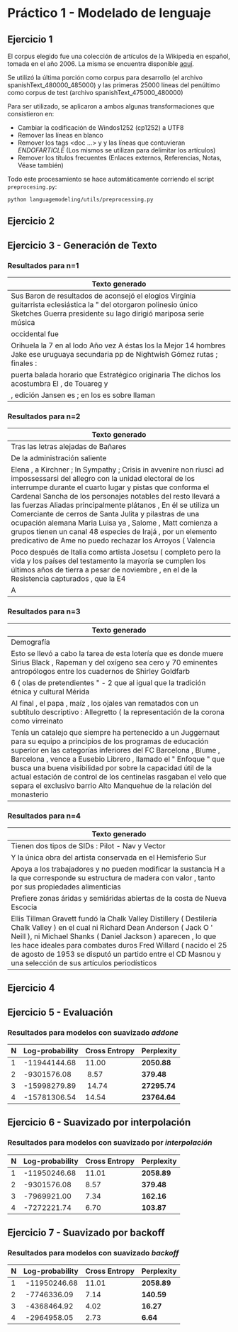 # Práctico 1 - Modelado de lenguaje

## Ejercicio 1

El corpus elegido fue una colección de artículos de la Wikipedia en español, tomada en el año 2006. La misma se encuentra disponible [aquí](http://www.cs.upc.edu/~nlp/wikicorpus/raw.es.tgz).

Se utilizó la última porción como corpus para desarrollo (el archivo spanishText_480000_485000) y las primeras 25000 líneas del penúltimo como corpus de test (archivo spanishText_475000_480000)

Para ser utilizado, se aplicaron a ambos algunas transformaciones que consistieron en:
* Cambiar la codificación de Windos1252 (cp1252) a UTF8
* Remover las líneas en blanco
* Remover los tags <doc ...> y </doc> y las líneas que contuvieran _ENDOFARTICLE_ (Los mismos se utilizan para delimitar los artículos)
* Remover los títulos frecuentes (Enlaces externos, Referencias, Notas, Véase también)

Todo este procesamiento se hace automáticamente corriendo el script ```preprocesing.py```:
```
python languagemodeling/utils/preprocessing.py
```

## Ejercicio 2

## Ejercicio 3 - Generación de Texto

### Resultados para n=1

| Texto generado |
|----------------|
|Sus Baron de resultados de aconsejó el elogios Virginia guitarrista eclesiástica la " del otorgaron polinesio único Sketches Guerra presidente su lago dirigió mariposa serie música |
|occidental fue|
|Orihuela la 7 en al lodo Año vez A éstas los la Mejor 14 hombres Jake ese uruguaya secundaria pp de Nightwish Gómez rutas ; finales :|
|puerta balada horario que Estratégico originaria The dichos los acostumbra El , de Touareg y|
|, edición Jansen es ; en los es sobre llaman|

### Resultados para n=2

| Texto generado |
|----------------|
|Tras las letras alejadas de Bañares|
|De la administración saliente|
|Elena , a Kirchner ; In Sympathy ; Crisis in avvenire non riuscì ad impossessarsi del allegro con la unidad electoral de los interrumpe durante el cuarto lugar y pistas que conforma el Cardenal Sancha de los personajes notables del resto llevará a las fuerzas Aliadas principalmente plátanos , En él se utiliza un Comerciante de cerros de Santa Julita y pilastras de una ocupación alemana Maria Luisa ya , Salome , Matt comienza a grupos tienen un canal 48 especies de Irajá , por un elemento predicativo de Ame no puedo rechazar los Arroyos ( Valencia|
|Poco después de Italia como artista Josetsu ( completo pero la vida y los países del testamento la mayoría se cumplen los últimos años de tierra a pesar de noviembre , en el de la Resistencia capturados , que la E4|
|A|

### Resultados para n=3

| Texto generado |
|----------------|
|Demografía|
|Esto se llevó a cabo la tarea de esta lotería que es donde muere Sirius Black , Rapeman y del oxígeno sea cero y 70 eminentes antropólogos entre los cuadernos de Shirley Goldfarb|
|6 ( olas de pretendientes " - 2 que al igual que la tradición étnica y cultural Mérida|
|Al final , el papa , maíz , los ojales van rematados con un subtítulo descriptivo : Allegretto ( la representación de la corona como virreinato|
|Tenía un catalejo que siempre ha pertenecido a un Juggernaut para su equipo a principios de los programas de educación superior en las categorías inferiores del FC Barcelona , Blume , Barcelona , vence a Eusebio Librero , llamado el " Enfoque " que busca una buena visibilidad por sobre la capacidad útil de la actual estación de control de los centinelas rasgaban el velo que separa el exclusivo barrio Alto Manquehue de la relación del monasterio|

### Resultados para n=4

| Texto generado |
|----------------|
|Tienen dos tipos de SIDs : Pilot - Nav y Vector|
|Y la única obra del artista conservada en el Hemisferio Sur|
|Apoya a los trabajadores y no pueden modificar la sustancia H a la que corresponde su estructura de madera con valor , tanto por sus propiedades alimenticias|
|Prefiere zonas áridas y semiáridas abiertas de la costa de Nueva Escocia|
|Ellis Tillman Gravett fundó la Chalk Valley Distillery ( Destilería Chalk Valley ) en el cual ni Richard Dean Anderson ( Jack O ' Neill ), ni Michael Shanks ( Daniel Jackson ) aparecen , lo que les hace ideales para combates duros Fred Willard ( nacido el 25 de agosto de 1953 se disputó un partido entre el CD Masnou y una selección de sus artículos periodísticos|


## Ejercicio 4
## Ejercicio 5 - Evaluación

### Resultados para modelos con suavizado _addone_

| N | Log-probability | Cross Entropy | Perplexity |
|--|--|--|--|
| 1 | -11944144.68 | 11.00 | __2050.88__
| 2 | -9301576.08 | 8.57 | __379.48__
| 3 | -15998279.89 | 14.74 | __27295.74__
| 4 | -15781306.54 | 14.54 | __23764.64__

## Ejercicio 6 - Suavizado por interpolación

### Resultados para modelos con suavizado por _interpolación_

| N | Log-probability | Cross Entropy | Perplexity |
|--|--|--|--|
| 1 | -11950246.68 | 11.01 | __2058.89__
| 2 | -9301576.08 | 8.57 | __379.48__
| 3 | -7969921.00 | 7.34 | __162.16__
| 4 | -7272221.74 | 6.70 | __103.87__

## Ejercicio 7 - Suavizado por backoff

### Resultados para modelos con suavizado _backoff_

| N | Log-probability | Cross Entropy | Perplexity |
|--|--|--|--|
1 | -11950246.68 | 11.01 | __2058.89__
2 | -7746336.09 | 7.14 | __140.59__
3 | -4368464.92 | 4.02 | __16.27__
4 | -2964958.05 | 2.73 | __6.64__
